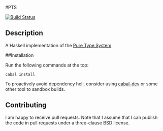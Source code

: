 #PTS

[![Build Status](https://travis-ci.org/Toxaris/pts.svg?branch=master)](https://travis-ci.org/Toxaris/pts)

## Description

A Haskell implementation of the [Pure Type
System](http://ncatlab.org/nlab/show/pure+type+system)

##Installation

Run the following commands at the top:

```
cabal install
```

To proactively avoid dependency hell, consider using
[cabal-dev](https://github.com/creswick/cabal-dev) or some other
tool to sandbox builds.

## Contributing

I am happy to receive pull requests. Note that I assume that I
can publish the code in pull requests under a three-clause BSD
license.
